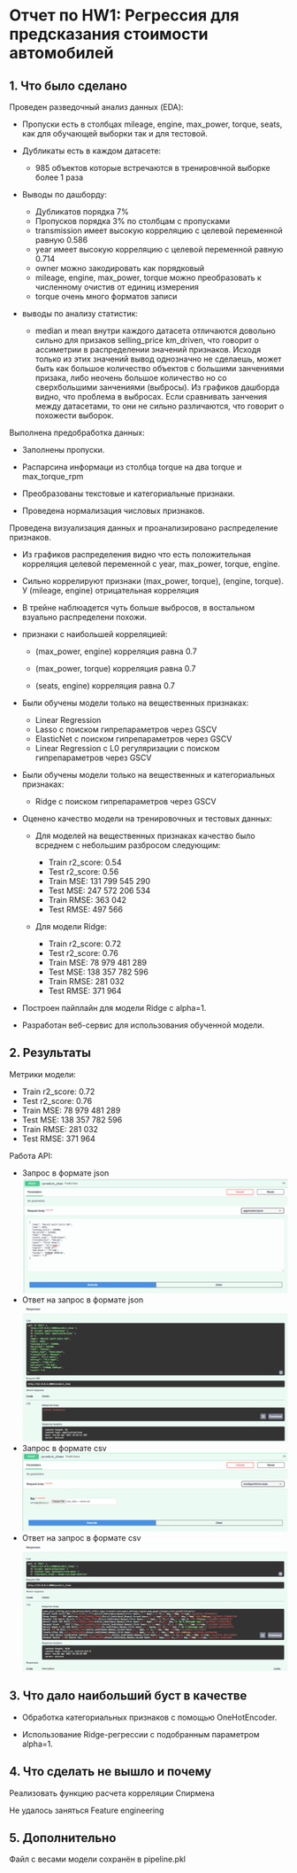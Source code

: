 # Отчет по HW1: Регрессия для предсказания стоимости автомобилей

## 1. Что было сделано

Проведен разведочный анализ данных (EDA):

- Пропуски есть в столбцах mileage, engine, max_power,  torque, seats, как для обучающей выборки так и для тестовой.

- Дубликаты есть в каждом датасете:
  - 985 объектов которые встречаются в тренировчной выборке более 1 раза

- Выводы по дашборду:

  - Дубликатов порядка 7%
  - Пропусков порядка 3% по столбцам с пропусками
  - transmission имеет высокую корреляцию с целевой переменной равную 0.586
  - year имеет высокую корреляцию с целевой переменной равную 0.714
  - owner можно закодировать как порядковый
  - mileage, engine, max_power, torque можно преобразовать к численному очистив от единиц измерения
  - torque очень много форматов записи

- выводы по анализу статистик:

  - median и mean внутри каждого датасета отличаются довольно сильно для призаков selling_price km_driven, что говорит о ассиметрии в распределении значений признаков. Исходя только из этих значений вывод однозначно не сделаешь, может быть как большое количество объектов с большими занчениями призака, либо неочень большое количество но со сверхбольшими занчениями (выбросы). Из графиков дашборда видно, что проблема в выбросах. Если сравнивать занчения между датасетами, то они не сильно различаются, что говорит о похожести выборок.

Выполнена предобработка данных:

- Заполнены пропуски.

- Распарсина информаци из столбца torque на два torque и max_torque_rpm
- Преобразованы текстовые и категориальные признаки.

- Проведена нормализация числовых признаков.

Проведена визуализация данных и проанализировано распределение признаков.

- Из графиков распределения видно что есть положительная корреляция целевой переменной с year, max_power, torque, engine.
- Сильно коррелируют признаки (max_power, torque), (engine, torque). У (mileage, engine) отрицательная корреляция
- В трейне наблюадется чуть больше выбросов, в востальном взуально распределени похожи.
- признаки с наибольшей корреляцией:
  - (max_power, engine) корреляция равна 0.7

  - (max_power, torque) корреляция равна 0.7

  - (seats, engine) корреляция равна 0.7

- Были обучены модели только на вещественных признаках:

  - Linear Regression
  - Lasso с поиском гипрепараметров через GSCV
  - ElasticNet с поиском гипрепараметров через GSCV
  - Linear Regression c L0 регуляризации с поиском гипрепараметров через GSCV

- Были обучены модели только на вещественных и категориальных признаках:
  - Ridge с поиском гипрепараметров через GSCV

- Оценено качество модели на тренировочных и тестовых данных:
  - Для моделей на вещественных признаках качество было всреднем с небольшим разбросом следующим:

    - Train r2_score: 0.54
    - Test r2_score: 0.56
    - Train MSE: 131 799 545 290
    - Test MSE: 247 572 206 534
    - Train RMSE: 363 042
    - Test RMSE: 497 566

  - Для модели Ridge:

    - Train r2_score: 0.72
    - Test r2_score: 0.76
    - Train MSE: 78 979 481 289
    - Test MSE: 138 357 782 596
    - Train RMSE: 281 032
    - Test RMSE: 371 964
- Построен пайплайн для модели Ridge с alpha=1.

- Разработан веб-сервис для использования обученной модели.

## 2. Результаты

Метрики модели:

  - Train r2_score: 0.72
  - Test r2_score: 0.76
  - Train MSE: 78 979 481 289
  - Test MSE: 138 357 782 596
  - Train RMSE: 281 032
  - Test RMSE: 371 964

Работа API:
- Запрос в формате json
![Запрос в формате json](https://github.com/gmfrolov/course-ml-hse/blob/main/hw1/Query%20json.png)
- Ответ на запрос в формате json
![Ответ на запрос в формате json](https://github.com/gmfrolov/course-ml-hse/blob/main/hw1/Result%20json.png)
- Запрос в формате csv
![Запрос в формате csv](https://github.com/gmfrolov/course-ml-hse/blob/main/hw1/Query%20csv.png)
- Ответ на запрос в формате csv
![Ответ на запрос в формате csv](https://github.com/gmfrolov/course-ml-hse/blob/main/hw1/Result%20csv.png)

## 3. Что дало наибольший буст в качестве

- Обработка категориальных признаков с помощью OneHotEncoder.

- Использование Ridge-регрессии с подобранным параметром alpha=1.

## 4. Что сделать не вышло и почему

Реализовать функцию расчета корреляции Спирмена

Не удалось заняться Feature engineering

## 5. Дополнительно

Файл с весами модели сохранён в pipeline.pkl
